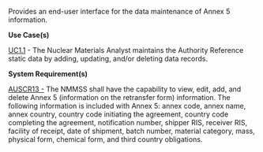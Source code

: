 Provides an end-user interface for the data maintenance of Annex 5 information.

**Use Case(s)**

<a href="https://dev.azure.com/Link-Technologies/NMMSS%20Requirements/_workitems/edit/10/" target="_blank">UC1.1</a> - The Nuclear Materials Analyst maintains the Authority Reference static data by adding, updating, and/or deleting data records.

**System Requirement(s)**

<a href="https://dev.azure.com/Link-Technologies/NMMSS%20Requirements/_workitems/edit/71/" target="_blank">AUSCR13 -</a> The NMMSS shall have the capability to view, edit, add, and delete Annex 5 (information on the retransfer form) information. The following information is included with Annex 5: annex code, annex name, annex country, country code initiating the agreement, country code completing the agreement, notification number, shipper RIS, receiver RIS, facility of receipt, date of shipment, batch number, material category, mass, physical form, chemical form, and third country obligations.